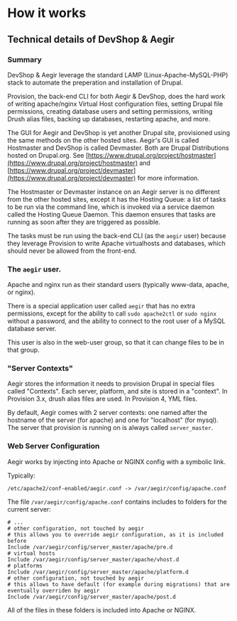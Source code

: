 # How it works

## Technical details of DevShop & Aegir

### Summary

DevShop & Aegir leverage the standard LAMP \(Linux-Apache-MySQL-PHP\) stack to automate the preperation and installation of Drupal.

Provision, the back-end CLI for both Aegir & DevShop, does the hard work of writing apache/nginx Virtual Host configuration files, setting Drupal file permissions, creating database users and setting permissions, writing Drush alias files, backing up databases, restarting apache, and more.

The GUI for Aegir and DevShop is yet another Drupal site, provisioned using the same methods on the other hosted sites. Aegir's GUI is called Hostmaster and DevShop is called Devmaster. Both are Drupal Distributions hosted on Drupal.org. See [https://www.drupal.org/project/hostmaster](https://www.drupal.org/project/hostmaster) and [https://www.drupal.org/project/devmaster](https://www.drupal.org/project/devmaster) for more information.

The Hostmaster or Devmaster instance on an Aegir server is no different from the other hosted sites, except it has the Hosting Queue: a list of tasks to be run via the command line, which is invoked via a service daemon called the Hosting Queue Daemon. This daemon ensures that tasks are running as soon after they are triggered as possible.

The tasks must be run using the back-end CLI \(as the `aegir` user\) because they leverage Provision to write Apache virtualhosts and databases, which should never be allowed from the front-end.

### The `aegir` user.

Apache and nginx run as their standard users \(typically www-data, apache, or nginx\).

There is a special application user called `aegir` that has no extra permissions, except for the ability to call `sudo apache2ctl` or `sudo nginx` without a password, and the ability to connect to the root user of a MySQL database server.

This user is also in the web-user group, so that it can change files to be in that group.

### "Server Contexts"

Aegir stores the information it needs to provision Drupal in special files called "Contexts". Each server, platform, and site is stored in a "context". In Provision 3.x, drush alias files are used. In Provision 4, YML files.

By default, Aegir comes with 2 server contexts: one named after the hostname of the server \(for apache\) and one for "localhost" \(for mysql\). The server that provision is running on is always called `server_master`.

### Web Server Configuration

Aegir works by injecting into Apache or NGINX config with a symbolic link.

Typically:

```text
/etc/apache2/conf-enabled/aegir.conf -> /var/aegir/config/apache.conf
```

The file `/var/aegir/config/apache.conf` contains includes to folders for the current server:

```text
# ...
# other configuration, not touched by aegir
# this allows you to override aegir configuration, as it is included before
Include /var/aegir/config/server_master/apache/pre.d
# virtual hosts
Include /var/aegir/config/server_master/apache/vhost.d
# platforms
Include /var/aegir/config/server_master/apache/platform.d
# other configuration, not touched by aegir
# this allows to have default (for example during migrations) that are eventually overriden by aegir
Include /var/aegir/config/server_master/apache/post.d
```

All of the files in these folders is included into Apache or NGINX.

